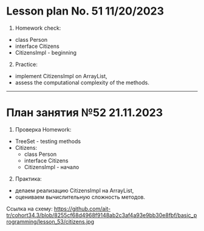 # Lesson plan No. 51 11/20/2023

1. Homework check:
- class Person
- interface Citizens
- CitizensImpl - beginning

2. Practice:
- implement CitizensImpl on ArrayList,
- assess the computational complexity of the methods.


___________________________________________

# План занятия №52 21.11.2023

1. Проверка Homework:
- TreeSet - testing methods
- Citizens:
  - class Person
  - interface Citizens
  - CitizensImpl - начало

2. Практика: 
- делаем реализацию CitizensImpl на ArrayList, 
- оцениваем вычислительную сложность методов.

Ссылка на схему:
https://github.com/ait-tr/cohort34.3/blob/8255cf68d4968f9148ab2c3af4a93e9bb30e8fbf/basic_programming/lesson_53/citizens.jpg







